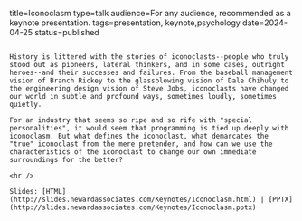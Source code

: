 title=Iconoclasm
type=talk
audience=For any audience, recommended as a keynote presentation.
tags=presentation, keynote,psychology
date=2024-04-25
status=published
~~~~~~

History is littered with the stories of iconoclasts--people who truly stood out as pioneers, lateral thinkers, and in some cases, outright heroes--and their successes and failures. From the baseball management vision of Branch Rickey to the glassblowing vision of Dale Chihuly to the engineering design vision of Steve Jobs, iconoclasts have changed our world in subtle and profound ways, sometimes loudly, sometimes quietly.

For an industry that seems so ripe and so rife with "special personalities", it would seem that programming is tied up deeply with iconoclasm. But what defines the iconoclast, what demarcates the "true" iconoclast from the mere pretender, and how can we use the characteristics of the iconoclast to change our own immediate surroundings for the better?
    
<hr />

Slides: [HTML](http://slides.newardassociates.com/Keynotes/Iconoclasm.html) | [PPTX](http://slides.newardassociates.com/Keynotes/Iconoclasm.pptx)
